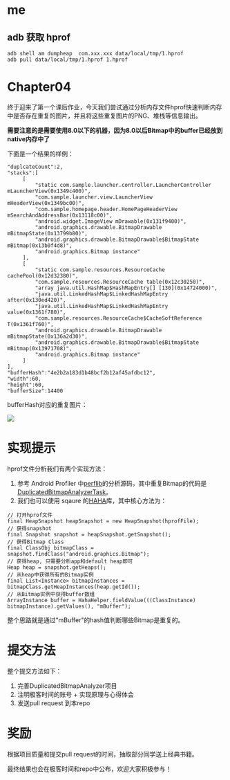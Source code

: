 # me
## adb 获取 hprof
```
adb shell am dumpheap  com.xxx.xxx data/local/tmp/1.hprof
adb pull data/local/tmp/1.hprof 1.hprof
```

# Chapter04
终于迎来了第一个课后作业，今天我们尝试通过分析内存文件hprof快速判断内存中是否存在重复的图片，并且将这些重复图片的PNG、堆栈等信息输出。

**需要注意的是需要使用8.0以下的机器，因为8.0以后Bitmap中的buffer已经放到native内存中了**

下面是一个结果的样例：
```
"duplcateCount":2,
"stacks":[
     [
         "static com.sample.launcher.controller.LauncherController mLauncherView(0x1349c400)",
         "com.sample.launcher.view.LauncherView mHeaderView(0x1349bc00)",
         "com.sample.homepage.header.HomePageHeaderView mSearchAndAddressBar(0x13118c00)",
         "android.widget.ImageView mDrawable(0x131f9400)",
         "android.graphics.drawable.BitmapDrawable mBitmapState(0x13799b80)",
         "android.graphics.drawable.BitmapDrawable$BitmapState mBitmap(0x13b0f4d8)",
         "android.graphics.Bitmap instance"
     ],
     [
         "static com.sample.resources.ResourceCache cachePool(0x12d32380)",
         "com.sample.resources.ResourceCache table(0x12c30250)",
         "array java.util.HashMap$HashMapEntry[] [130](0x14724000)",
         "java.util.LinkedHashMap$LinkedHashMapEntry after(0x130ed420)",
         "java.util.LinkedHashMap$LinkedHashMapEntry value(0x1361f780)",
         "com.sample.resources.ResourceCache$CacheSoftReference T(0x1361f760)",
         "android.graphics.drawable.BitmapDrawable mBitmapState(0x136a2d30)",
         "android.graphics.drawable.BitmapDrawable$BitmapState mBitmap(0x13971708)",
         "android.graphics.Bitmap instance"
     ]
],
"bufferHash":"4e2b2a183d1b48bcf2b12af45afdbc12",
"width":60,
"height":60,
"bufferSize":14400
```

bufferHash对应的重复图片：

![](doc/4e2b2a183d1b48bcf2b12af45afdbc12.png)


实现提示
====
hprof文件分析我们有两个实现方法：

1. 参考 Android Profiler 中[perflib](https://android.googlesource.com/platform/tools/base/+/studio-master-dev/perflib/src/main/java/com/android/tools/perflib)的分析源码，其中重复Bitmap的代码是[DuplicatedBitmapAnalyzerTask](https://android.googlesource.com/platform/tools/base/+/studio-master-dev/perflib/src/main/java/com/android/tools/perflib/heap/memoryanalyzer/DuplicatedBitmapAnalyzerTask.java)。
2. 我们也可以使用 sqaure 的[HAHA](https://github.com/square/haha)库，其中核心方法为：

```
// 打开hprof文件
final HeapSnapshot heapSnapshot = new HeapSnapshot(hprofFile);
// 获得snapshot
final Snapshot snapshot = heapSnapshot.getSnapshot();
// 获得Bitmap Class
final ClassObj bitmapClass = snapshot.findClass("android.graphics.Bitmap");
// 获得heap, 只需要分析app和default heap即可
Heap heap = snapshot.getHeaps();
// 从heap中获得所有的Bitmap实例
final List<Instance> bitmapInstances = bitmapClass.getHeapInstances(heap.getId());
// 从Bitmap实例中获得buffer数组
ArrayInstance buffer = HahaHelper.fieldValue(((ClassInstance) bitmapInstance).getValues(), "mBuffer");
```

整个思路就是通过"mBuffer"的hash值判断哪些Bitmap是重复的。

提交方法
====
整个提交方法如下：

1. 完善DuplicatedBitmapAnalyzer项目
2. 注明极客时间的账号 + 实现原理与心得体会
3. 发送pull request 到本repo

奖励
===
根据项目质量和提交pull request的时间，抽取部分同学送上经典书籍。

最终结果也会在极客时间和repo中公布，欢迎大家积极参与！



